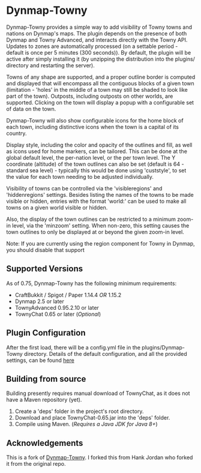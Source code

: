 # Dynmap-Towny

Dynmap-Towny provides a simple way to add visibility of Towny towns and nations on Dynmap's maps. The plugin depends on the presence of both Dynmap and Towny Advanced, and interacts directly with the Towny API. Updates to zones are automatically processed (on a settable period - default is once per 5 minutes (300 seconds)). By default, the plugin will be active after simply installing it (by unzipping the distribution into the plugins/ directory and restarting the server).

Towns of any shape are supported, and a proper outline border is computed and displayed that will encompass all the contiguous blocks of a given town (limitation - 'holes' in the middle of a town may still be shaded to look like part of the town). Outposts, including outposts on other worlds, are supported. Clicking on the town will display a popup with a configurable set of data on the town.

Dynmap-Towny will also show configurable icons for the home block of each town, including distinctive icons when the town is a capital of its country.

Display style, including the color and opacity of the outlines and fill, as well as icons used for home markers, can be tailored. This can be done at the global default level, the per-nation level, or the per town level. The Y coordinate (altitude) of the town outlines can also be set (default is 64 - standard sea level) - typically this would be done using 'custstyle', to set the value for each town needing to be adjusted individually.

Visibility of towns can be controlled via the 'visibleregions' and 'hiddenregions' settings. Besides listing the names of the towns to be made visible or hidden, entries with the format 'world:<worldname>' can be used to make all towns on a given world visible or hidden.

Also, the display of the town outlines can be restricted to a minimum zoom-in level, via the 'minzoom' setting. When non-zero, this setting causes the town outlines to only be displayed at or beyond the given zoom-in level.

Note: If you are currently using the region component for Towny in Dynmap, you should disable that support

## Supported Versions
As of 0.75, Dynmap-Towny has the following minimum requirements:

-   CraftBukkit / Spigot / Paper 1.14.4 _OR_ 1.15.2
-   Dynmap 2.5 or later 
-   TownyAdvanced 0.95.2.10 or later
-   TownyChat 0.65 or later (_Optional_)

## Plugin Configuration
After the first load, there will be a config.yml file in the plugins/Dynmap-Towny directory. Details of the default configuration, and all the provided settings, can be found [here](https://github.com/hankjordan/Dynmap-Towny/wiki)

## Building from source
Building presently requires manual download of TownyChat, as it does not have a Maven repository (yet).

1. Create a 'deps' folder in the project's root directory.
2. Download and place TownyChat-0.65.jar into the 'deps' folder.
3. Compile using Maven. (_Requires a Java JDK for Java 8+_)

## Acknowledgements
This is a fork of [Dynmap-Towny](https://github.com/webbukkit/Dynmap-Towny).
I forked this from Hank Jordan who forked it from the original repo.